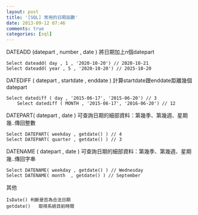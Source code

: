 ```yaml
---
layout: post
title: '[SQL] 常用的日期函數'
date: 2013-09-12 07:46
comments: true
categories: [sql]
---
```

DATEADD (datepart , number , date )
將日期加上n個datepart

    Select dateadd( day , 1 , '2020-10-20') // 2020-10-21
    Select dateadd( year , 5 , '2020-10-20') // 2025-10-20

DATEDIFF ( datepart , startdate , enddate )
計算startdate跟enddate距離幾個datepart

    Select datediff ( day , '2015-06-17', '2015-06-20') // 3 
		Select datediff ( MONTH , '2015-06-17', '2016-06-20') // 12
  
  
  DATEPART( datepart , date )
  可查詢日期的細部資料：第幾季、第幾週、星期幾..傳回整數
  
    Select DATEPART( weekday , getdate() ) // 4
    Select DATEPART( quarter , getdate() ) // 3
    
  DATENAME ( datepart , date )
  可查詢日期的細部資料：第幾季、第幾週、星期幾..傳回字串
  
  	Select DATENAME( weekday , getdate() ) // Wednesday
    Select DATENAME( month  , getdate() ) // September
  
其他

    IsDate() 判斷是否為合法日期
    getdate()	取得系統目前時間